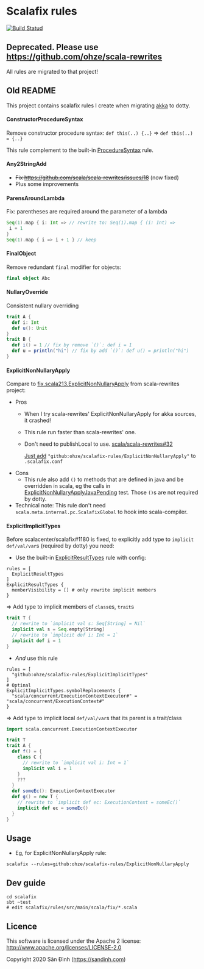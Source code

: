 # Scalafix rules
[![Build Statud](https://github.com/ohze/scalafix-rules/workflows/Scala%20CI/badge.svg)](https://github.com/ohze/scalafix-rules/actions?query=workflow%3A%22Scala+CI%22)

## Deprecated. Please use https://github.com/ohze/scala-rewrites
All rules are migrated to that project!

## Old README
This project contains scalafix rules I create when migrating [akka](https://github.com/akka/akka/) to dotty.

#### ConstructorProcedureSyntax
Remove constructor procedure syntax: `def this(..) {..}` => `def this(..) = {..}`

This rule complement to the built-in [ProcedureSyntax](https://github.com/scalacenter/scalafix/blob/master/scalafix-rules/src/main/scala/scalafix/internal/rule/ProcedureSyntax.scala) rule.

#### Any2StringAdd
- ~~Fix https://github.com/scala/scala-rewrites/issues/18~~ (now fixed)
- Plus some improvements

#### ParensAroundLambda
Fix: parentheses are required around the parameter of a lambda
```scala
Seq(1).map { i: Int => // rewrite to: Seq(1).map { (i: Int) =>
 i + 1
}
Seq(1).map { i => i + 1 } // keep
```

#### FinalObject
Remove redundant `final` modifier for objects:
```scala
final object Abc
```

#### NullaryOverride
Consistent nullary overriding
```scala
trait A {
  def i: Int
  def u(): Unit
}
trait B {
  def i() = 1 // fix by remove `()`: def i = 1
  def u = println("hi") // fix by add `()`: def u() = println("hi")
}
```

#### ExplicitNonNullaryApply
Compare to [fix.scala213.ExplicitNonNullaryApply](https://github.com/scala/scala-rewrites/blob/1cea92d/rewrites/src/main/scala/fix/scala213/ExplicitNonNullaryApply.scala)
 from scala-rewrites project:
+ Pros
  - When I try scala-rewrites' ExplicitNonNullaryApply for akka sources, it crashed!
  - This rule run faster than scala-rewrites' one.
  - Don't need to publishLocal to use. [scala/scala-rewrites#32](https://github.com/scala/scala-rewrites/issues/32)
  
    [Just add](https://github.com/ohze/akka/blob/dotty/wip/.scalafix.conf) `"github:ohze/scalafix-rules/ExplicitNonNullaryApply"` to `.scalafix.conf`
+ Cons    
  - This rule also add `()` to methods that are defined in java and be overridden in scala,
    eg the calls in [ExplicitNonNullaryApplyJavaPending](scalafix/input/src/main/scala/fix/scala213/ExplicitNonNullaryApplyJavaPending.scala) test.
    Those `()`s are not required by dotty.
+ Technical note: This rule don't need `scala.meta.internal.pc.ScalafixGlobal` to hook into scala-compiler.

#### ExplicitImplicitTypes
Before scalacenter/scalafix#1180 is fixed, to explicitly add type to `implicit def/val/var`s (required by dotty) you need:
+ Use the built-in [ExplicitResultTypes](https://scalacenter.github.io/scalafix/docs/rules/ExplicitResultTypes.html) rule with config:
```hocon
rules = [
  ExplicitResultTypes
]
ExplicitResultTypes {
  memberVisibility = [] # only rewrite implicit members
}
```
=> Add type to implicit members of `class`es, `trait`s
```scala
trait T {
  // rewrite to `implicit val s: Seq[String] = Nil`
  implicit val s = Seq.empty[String]
  // rewrite to `implicit def i: Int = 1`
  implicit def i = 1
}
```

+ *And* use this rule
```hocon
rules = [
  "github:ohze/scalafix-rules/ExplicitImplicitTypes"
]
# Optinal
ExplicitImplicitTypes.symbolReplacements {
  "scala/concurrent/ExecutionContextExecutor#" = "scala/concurrent/ExecutionContext#"
}
```
=> Add type to implicit local `def/val/var`s that its parent is a trait/class
```scala
import scala.concurrent.ExecutionContextExecutor

trait T
trait A {
  def f() = {
    class C {
      // rewrite to `implicit val i: Int = 1`
      implicit val i = 1
    }
    ???
  }
  def someEc(): ExecutionContextExecutor
  def g() = new T {
    // rewrite to `implicit def ec: ExecutionContext = someEc()`
    implicit def ec = someEc()
  }
}
```

## Usage
+ Eg, for ExplicitNonNullaryApply rule:
```
scalafix --rules=github:ohze/scalafix-rules/ExplicitNonNullaryApply
```

## Dev guide
```
cd scalafix
sbt ~test
# edit scalafix/rules/src/main/scala/fix/*.scala
```

## Licence
This software is licensed under the Apache 2 license:
http://www.apache.org/licenses/LICENSE-2.0

Copyright 2020 Sân Đình (https://sandinh.com)
